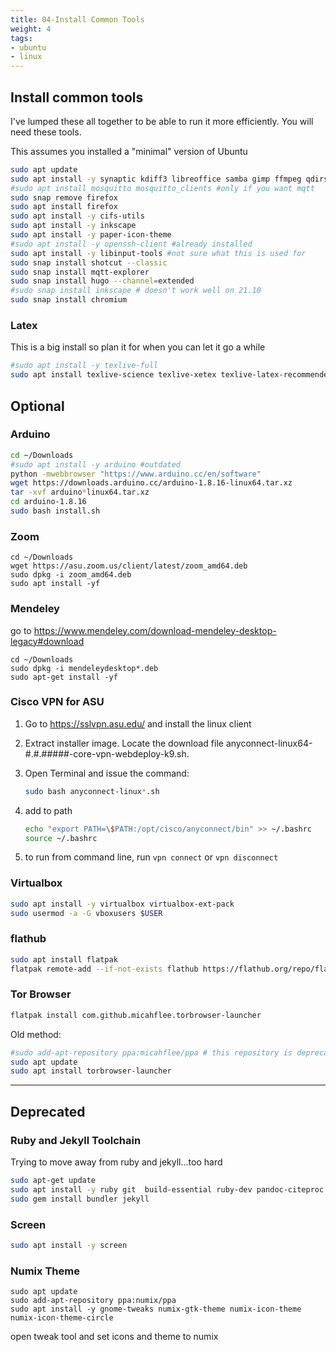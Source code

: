 ```yaml
---
title: 04-Install Common Tools
weight: 4
tags:
- ubuntu
- linux
---
```


## Install common tools

I've lumped these all together to be able to run it more efficiently.  You will need these tools.

This assumes you installed a "minimal" version of Ubuntu

```bash
sudo apt update
sudo apt install -y synaptic kdiff3 libreoffice samba gimp ffmpeg qdirstat net-tools wireguard openresolv fritzing audacity dconf-editor kicad vlc openssh-server remmina usb-creator-gtk gmsh tmux nmap p7zip-full sound-juicer pdfgrep gnome-tweaks webcamoid etherwake ethtool
#sudo apt install mosquitto mosquitto_clients #only if you want mqtt
sudo snap remove firefox
sudo apt install firefox
sudo apt install -y cifs-utils
sudo apt install -y inkscape
sudo apt install -y paper-icon-theme
#sudo apt install -y openssh-client #already installed
sudo apt install -y libinput-tools #not sure what this is used for
sudo snap install shotcut --classic
sudo snap install mqtt-explorer 
sudo snap install hugo --channel=extended
#sudo snap install inkscape # doesn't work well on 21.10
sudo snap install chromium
```

### Latex

This is a big install so plan it for when you can let it go a while

```bash
#sudo apt install -y texlive-full
sudo apt install texlive-science texlive-xetex texlive-latex-recommended texlive-lang-english texlive-fonts-recommended texlive-base
```

## Optional

### Arduino

```bash
cd ~/Downloads
#sudo apt install -y arduino #outdated
python -mwebbrowser "https://www.arduino.cc/en/software"
wget https://downloads.arduino.cc/arduino-1.8.16-linux64.tar.xz
tar -xvf arduino*linux64.tar.xz 
cd arduino-1.8.16
sudo bash install.sh
```


### Zoom

```
cd ~/Downloads
wget https://asu.zoom.us/client/latest/zoom_amd64.deb
sudo dpkg -i zoom_amd64.deb 
sudo apt install -yf
```

### Mendeley

go to https://www.mendeley.com/download-mendeley-desktop-legacy#download

```
cd ~/Downloads
sudo dpkg -i mendeleydesktop*.deb
sudo apt-get install -yf
```

### Cisco VPN for ASU

1. Go to <https://sslvpn.asu.edu/> and install the linux client
1. Extract installer image.  Locate the download file anyconnect-linux64-#.#.#####-core-vpn-webdeploy-k9.sh.
1. Open Terminal and issue the command:

    ```bash
    sudo bash anyconnect-linux*.sh
    ```

1. add to path

    ```bash
    echo "export PATH=\$PATH:/opt/cisco/anyconnect/bin" >> ~/.bashrc
    source ~/.bashrc 
    ```
1. to run from command line, run ```vpn connect``` or ```vpn disconnect```


### Virtualbox

```bash
sudo apt install -y virtualbox virtualbox-ext-pack
sudo usermod -a -G vboxusers $USER
```

### flathub

```bash
sudo apt install flatpak
flatpak remote-add --if-not-exists flathub https://flathub.org/repo/flathub.flatpakrepo
```

### Tor Browser

```bash
flatpak install com.github.micahflee.torbrowser-launcher
```

Old method:

```bash
#sudo add-apt-repository ppa:micahflee/ppa # this repository is deprecated
sudo apt update 
sudo apt install torbrowser-launcher
```

---

## Deprecated

### Ruby and Jekyll Toolchain

Trying to move away from ruby and jekyll...too hard

```bash
sudo apt-get update 
sudo apt install -y ruby git  build-essential ruby-dev pandoc-citeproc
sudo gem install bundler jekyll
```

### Screen

```bash
sudo apt install -y screen
```



### Numix Theme

```
sudo apt update
sudo add-apt-repository ppa:numix/ppa
sudo apt install -y gnome-tweaks numix-gtk-theme numix-icon-theme numix-icon-theme-circle
```

open tweak tool and set icons and theme to numix














